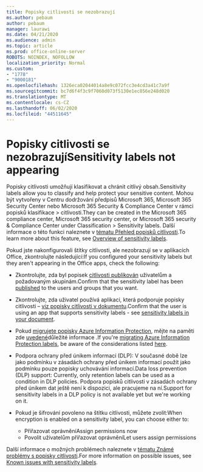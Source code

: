 ```yaml
---
title: Popisky citlivosti se nezobrazují
ms.author: pebaum
author: pebaum
manager: laurawi
ms.date: 04/21/2020
ms.audience: admin
ms.topic: article
ms.prod: office-online-server
ROBOTS: NOINDEX, NOFOLLOW
localization_priority: Normal
ms.custom:
- "1778"
- "9000181"
ms.openlocfilehash: 1326eca02044014a8e9c072fcc3e4cd3a41c7a9f
ms.sourcegitcommit: bc7d6f4f3c9f7060d073f5130e1ec856e248d020
ms.translationtype: MT
ms.contentlocale: cs-CZ
ms.lasthandoff: 06/02/2020
ms.locfileid: "44511645"
---
```

# <a name="sensitivity-labels-not-appearing"></a><span data-ttu-id="1ee56-102">Popisky citlivosti se nezobrazují</span><span class="sxs-lookup"><span data-stu-id="1ee56-102">Sensitivity labels not appearing</span></span>

<span data-ttu-id="1ee56-103">Popisky citlivosti umožňují klasifikovat a chránit citlivý obsah.</span><span class="sxs-lookup"><span data-stu-id="1ee56-103">Sensitivity labels allow you to classify and help protect your sensitive content.</span></span> <span data-ttu-id="1ee56-104">Mohou být vytvořeny v Centru dodržování předpisů Microsoft 365, Microsoft 365 Security Center nebo Microsoft 365 Security & Compliance Center v rámci popisků klasifikace > citlivosti.</span><span class="sxs-lookup"><span data-stu-id="1ee56-104">They can be created in the Microsoft 365 compliance center, Microsoft 365 security center, or Microsoft 365 security & Compliance Center under Classification > Sensitivity labels.</span></span> <span data-ttu-id="1ee56-105">Další informace o této funkci naleznete v [tématu Přehled popisků citlivosti](https://docs.microsoft.com/microsoft-365/compliance/sensitivity-labels).</span><span class="sxs-lookup"><span data-stu-id="1ee56-105">To learn more about this feature, see [Overview of sensitivity labels](https://docs.microsoft.com/microsoft-365/compliance/sensitivity-labels).</span></span>

<span data-ttu-id="1ee56-106">Pokud jste nakonfigurovali štítky citlivosti, ale nezobrazují se v aplikacích Office, zkontrolujte následující:</span><span class="sxs-lookup"><span data-stu-id="1ee56-106">If you configured your sensitivity labels but they aren't appearing in the Office apps, check the following:</span></span>

- <span data-ttu-id="1ee56-107">Zkontrolujte, zda byl popisek [citlivosti publikován](https://docs.microsoft.com/microsoft-365/compliance/sensitivity-labels#what-label-policies-can-do) uživatelům a požadovaným skupinám.</span><span class="sxs-lookup"><span data-stu-id="1ee56-107">Confirm that the sensitivity label has been [published](https://docs.microsoft.com/microsoft-365/compliance/sensitivity-labels#what-label-policies-can-do) to the users and groups that you want.</span></span>

- <span data-ttu-id="1ee56-108">Zkontrolujte, zda uživatel používá aplikaci, která podporuje popisky citlivosti – [viz popisky citlivosti v dokumentu](https://support.office.com/article/apply-sensitivity-labels-to-your-documents-and-email-within-office-2f96e7cd-d5a4-403b-8bd7-4cc636bae0f9?#bkmk_whereavailable).</span><span class="sxs-lookup"><span data-stu-id="1ee56-108">Confirm that the user is using an app that supports sensitivity labels - see [sensitivity labels in your document](https://support.office.com/article/apply-sensitivity-labels-to-your-documents-and-email-within-office-2f96e7cd-d5a4-403b-8bd7-4cc636bae0f9?#bkmk_whereavailable).</span></span>

- <span data-ttu-id="1ee56-109">Pokud [migrujete popisky Azure Information Protection](https://docs.microsoft.com/azure/information-protection/configure-policy-migrate-labels), mějte na paměti zde [uvedené](https://docs.microsoft.com/azure/information-protection/configure-policy-migrate-labels#considerations-for-unified-labels)důležité informace .</span><span class="sxs-lookup"><span data-stu-id="1ee56-109">If you're [migrating Azure Information Protection labels](https://docs.microsoft.com/azure/information-protection/configure-policy-migrate-labels), be aware of the considerations listed [here](https://docs.microsoft.com/azure/information-protection/configure-policy-migrate-labels#considerations-for-unified-labels).</span></span>

- <span data-ttu-id="1ee56-110">Podpora ochrany před únikem informací (DLP): V současné době lze jako podmínku v zásadách ochrany před únikem informací použít jako podmínku pouze popisky uchovávání informací.</span><span class="sxs-lookup"><span data-stu-id="1ee56-110">Data loss prevention (DLP) support: Currently, only retention labels can be used as a condition in DLP policies.</span></span>  <span data-ttu-id="1ee56-111">Podpora popisků citlivosti v zásadách ochrany před únikem dat ještě není k dispozici, ale pracujeme na ní.</span><span class="sxs-lookup"><span data-stu-id="1ee56-111">Support for sensitivity labels in a DLP policy is not available yet but we're working on it.</span></span>

- <span data-ttu-id="1ee56-112">Pokud je šifrování povoleno na štítku citlivosti, můžete zvolit:</span><span class="sxs-lookup"><span data-stu-id="1ee56-112">When encryption is enabled on a sensitivity label, you can choose either to:</span></span>
    - <span data-ttu-id="1ee56-113">Přiřazovat oprávnění</span><span class="sxs-lookup"><span data-stu-id="1ee56-113">Assign permissions now</span></span>
    - <span data-ttu-id="1ee56-114">Povolit uživatelům přiřazovat oprávnění</span><span class="sxs-lookup"><span data-stu-id="1ee56-114">Let users assign permissions</span></span>


<span data-ttu-id="1ee56-115">Další informace o možných problémech naleznete v [tématu Známé problémy s popisky citlivosti](https://support.office.com/article/known-issues-with-sensitivity-labels-in-office-b169d687-2bbd-4e21-a440-7da1b2743edc).</span><span class="sxs-lookup"><span data-stu-id="1ee56-115">For more information on possible issues, see [Known issues with sensitivity labels](https://support.office.com/article/known-issues-with-sensitivity-labels-in-office-b169d687-2bbd-4e21-a440-7da1b2743edc).</span></span>